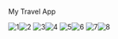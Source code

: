 My Travel App

![1](https://github.com/user-attachments/assets/6d8e3975-9429-4d4b-95a3-e2bc50d2b1fe)![2](https://github.com/user-attachments/assets/5ca3ced1-3dd6-4228-af0c-2835ae2b973e)
![3](https://github.com/user-attachments/assets/61f08f8f-ded0-46ee-8f79-70233aa5fdb5)![4](https://github.com/user-attachments/assets/cd24c575-4bb7-4307-afdb-e834e024f323)
![5](https://github.com/user-attachments/assets/87a4131b-5788-4e3a-99d2-ac8c271f9f6f)![6](https://github.com/user-attachments/assets/34422a75-fdd6-4701-b583-8e941b74e5db)
![7](https://github.com/user-attachments/assets/d15c4422-006c-4184-aa32-92856fc237b3)![8](https://github.com/user-attachments/assets/47cd8a09-9904-4db5-a964-621ffa2cee74)
